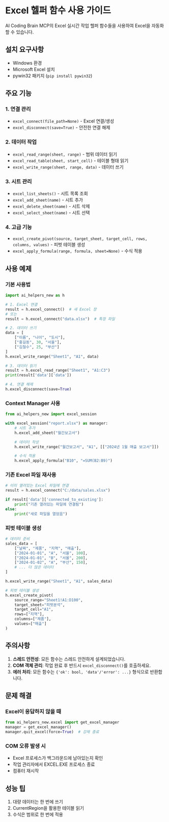 # Excel 헬퍼 함수 사용 가이드

AI Coding Brain MCP의 Excel 실시간 작업 헬퍼 함수들을 사용하여 Excel을 자동화할 수 있습니다.

## 설치 요구사항

- Windows 환경
- Microsoft Excel 설치
- pywin32 패키지 (`pip install pywin32`)

## 주요 기능

### 1. 연결 관리
- `excel_connect(file_path=None)` - Excel 연결/생성
- `excel_disconnect(save=True)` - 안전한 연결 해제

### 2. 데이터 작업
- `excel_read_range(sheet, range)` - 범위 데이터 읽기
- `excel_read_table(sheet, start_cell)` - 테이블 형태 읽기
- `excel_write_range(sheet, range, data)` - 데이터 쓰기

### 3. 시트 관리
- `excel_list_sheets()` - 시트 목록 조회
- `excel_add_sheet(name)` - 시트 추가
- `excel_delete_sheet(name)` - 시트 삭제
- `excel_select_sheet(name)` - 시트 선택

### 4. 고급 기능
- `excel_create_pivot(source, target_sheet, target_cell, rows, columns, values)` - 피벗 테이블 생성
- `excel_apply_formula(range, formula, sheet=None)` - 수식 적용

## 사용 예제

### 기본 사용법

```python
import ai_helpers_new as h

# 1. Excel 연결
result = h.excel_connect()  # 새 Excel 창
# 또는
result = h.excel_connect("data.xlsx")  # 특정 파일

# 2. 데이터 쓰기
data = [
    ["이름", "나이", "도시"],
    ["홍길동", 30, "서울"],
    ["김철수", 25, "부산"]
]
h.excel_write_range("Sheet1", "A1", data)

# 3. 데이터 읽기
result = h.excel_read_range("Sheet1", "A1:C3")
print(result['data']['data'])

# 4. 연결 해제
h.excel_disconnect(save=True)
```

### Context Manager 사용

```python
from ai_helpers_new import excel_session

with excel_session("report.xlsx") as manager:
    # 시트 추가
    h.excel_add_sheet("월간보고서")

    # 데이터 작성
    h.excel_write_range("월간보고서", "A1", [["2024년 1월 매출 보고서"]])

    # 수식 적용
    h.excel_apply_formula("B10", "=SUM(B2:B9)")
```

### 기존 Excel 파일 재사용

```python
# 이미 열려있는 Excel 파일에 연결
result = h.excel_connect("C:/data/sales.xlsx")

if result['data']['connected_to_existing']:
    print("기존 열려있는 파일에 연결됨")
else:
    print("새로 파일을 열었음")
```

### 피벗 테이블 생성

```python
# 데이터 준비
sales_data = [
    ["날짜", "제품", "지역", "매출"],
    ["2024-01-01", "A", "서울", 100],
    ["2024-01-01", "B", "서울", 200],
    ["2024-01-02", "A", "부산", 150],
    # ... 더 많은 데이터
]

h.excel_write_range("Sheet1", "A1", sales_data)

# 피벗 테이블 생성
h.excel_create_pivot(
    source_range="Sheet1!A1:D100",
    target_sheet="피벗분석",
    target_cell="A1",
    rows=["지역"],
    columns=["제품"],
    values=["매출"]
)
```

## 주의사항

1. **스레드 안전성**: 모든 함수는 스레드 안전하게 설계되었습니다.
2. **COM 객체 관리**: 작업 완료 후 반드시 `excel_disconnect()`를 호출하세요.
3. **에러 처리**: 모든 함수는 `{'ok': bool, 'data'/'error': ...}` 형식으로 반환합니다.

## 문제 해결

### Excel이 응답하지 않을 때
```python
from ai_helpers_new.excel import get_excel_manager
manager = get_excel_manager()
manager.quit_excel(force=True)  # 강제 종료
```

### COM 오류 발생 시
- Excel 프로세스가 백그라운드에 남아있는지 확인
- 작업 관리자에서 EXCEL.EXE 프로세스 종료
- 컴퓨터 재시작

## 성능 팁

1. 대량 데이터는 한 번에 쓰기
2. CurrentRegion을 활용한 테이블 읽기
3. 수식은 범위로 한 번에 적용
